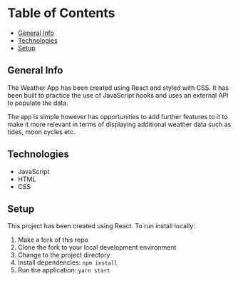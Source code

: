 # Table of Contents

- [General Info](#General-Info)
- [Technologies](#technologies)
- [Setup](#setup)

## General Info

The Weather App has been created using React and styled with CSS. It has been built to practice the use of JavaScript hooks and uses an external API to populate the data.

The app is simple however has opportunities to add further features to it to make it more relevant in terms of displaying additional weather data such as tides, moon cycles etc.

## Technologies

- JavaScript
- HTML
- CSS

## Setup

This project has been created using React. To run install locally:

1. Make a fork of this repo
2. Clone the fork to your local development environment
3. Change to the project directory
4. Install dependencies: `npm install`
5. Run the application: `yarn start`
